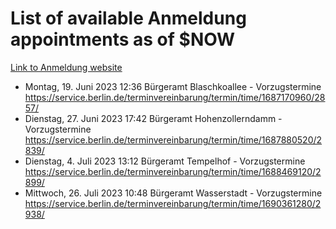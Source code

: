 # List of available Anmeldung appointments as of $NOW
[Link to Anmeldung website](https://service.berlin.de/terminvereinbarung/termin/tag.php?termin=1&anliegen[]=120686&dienstleisterlist=122210,122217,327316,122219,327312,122227,327314,122231,327346,122243,327348,122254,122252,329742,122260,329745,122262,329748,122271,327278,122273,327274,122277,327276,330436,122280,327294,122282,327290,122284,327292,122291,327270,122285,327266,122286,327264,122296,327268,150230,329760,122297,327286,122294,327284,122312,329763,122314,329775,122304,327330,122311,327334,122309,327332,317869,122281,327352,122279,329772,122283,122276,327324,122274,327326,122267,329766,122246,327318,122251,327320,122257,327322,122208,327298,122226,327300&herkunft=http%3A%2F%2Fservice.berlin.de%2Fdienstleistung%2F120686%2F)
- Montag, 19. Juni 2023 12:36 Bürgeramt Blaschkoallee - Vorzugstermine https://service.berlin.de/terminvereinbarung/termin/time/1687170960/2857/
- Dienstag, 27. Juni 2023 17:42 Bürgeramt Hohenzollerndamm - Vorzugstermine https://service.berlin.de/terminvereinbarung/termin/time/1687880520/2839/
- Dienstag, 4. Juli 2023 13:12 Bürgeramt Tempelhof - Vorzugstermine https://service.berlin.de/terminvereinbarung/termin/time/1688469120/2899/
- Mittwoch, 26. Juli 2023 10:48 Bürgeramt Wasserstadt - Vorzugstermine https://service.berlin.de/terminvereinbarung/termin/time/1690361280/2938/
